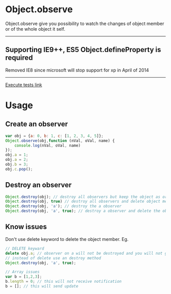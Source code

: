 Object.observe
==============

Object.observe give you possibility to watch the changes of object member or of the whole object it self.

---
Supporting IE9++, ES5 Object.defineProperty is required 
---
Removed IE8 since microsoft will stop support for xp in April of 2014

---
[Execute tests link](http://htmlpreview.github.io/?https://github.com/igorzg/Object.observe/blob/master/test.html)

# Usage

## Create an observer
```javascript
var obj = {a: 0, b: 1, c: [1, 2, 3, 4, 5]};
Object.observe(obj,function (nVal, oVal, name) {
    console.log(nVal, oVal, name)
});
obj.a = 1;
obj.a = 2;
obj.b = 3;
obj.c.pop();
```

## Destroy an observer
```javascript
Object.destroy(obj); // destroy all observers but keep the object as original
Object.destroy(obj, true) // destroy all observers and delete object members
Object.destroy(obj, 'a'); // destroy the a observer
Object.destroy(obj, 'a', true); // destroy a observer and delete the object member
```
## Know issues
Don't use delete keyword to delete the object member.
Eg.
```javascript
// DELETE keyward
delete obj.a; // observer on a will not be destroyed and you will not get an update
// instead of delete use an destroy method
Object.destroy(obj, 'a', true);

// Array issues
var b = [1,2,3];
b.length = 0; // this will not receive notification
b = []; // this will send update

```
